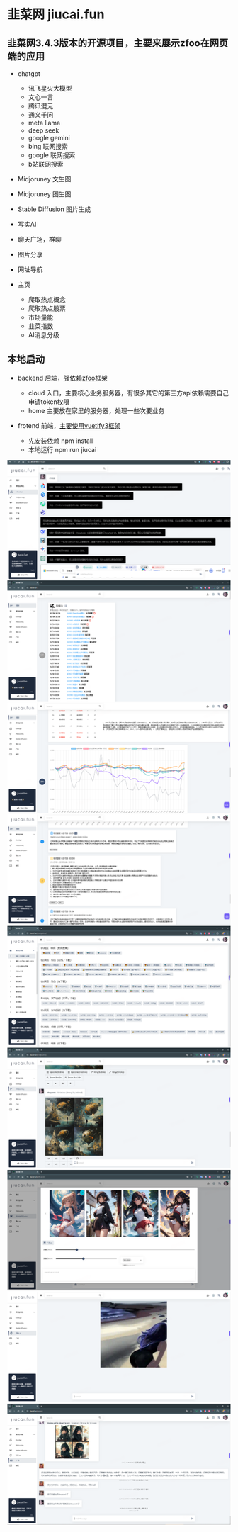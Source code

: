 # 韭菜网 jiucai.fun

## 韭菜网3.4.3版本的开源项目，主要来展示zfoo在网页端的应用

- chatgpt
    - 讯飞星火大模型
    - 文心一言
    - 腾讯混元
    - 通义千问
    - meta llama
    - deep seek
    - google gemini
    - bing 联网搜索
    - google 联网搜索
    - b站联网搜索
  
- Midjoruney 文生图
- Midjoruney 图生图
- Stable Diffusion 图片生成
- 写实AI
- 聊天广场，群聊
- 图片分享
- 网址导航

- 主页
    - 爬取热点概念
    - 爬取热点股票
    - 市场量能
    - 韭菜指数
    - AI消息分级

## 本地启动
- backend 后端，[强依赖zfoo框架](https://github.com/zfoo-project/zfoo)
  - cloud 入口，主要核心业务服务器，有很多其它的第三方api依赖需要自己申请token权限
  - home 主要放在家里的服务器，处理一些次要业务

- frotend 前端，[主要使用vuetify3框架](https://github.com/yangjiakai/lux-ui)
  - 先安装依赖 npm install
  - 本地运行 npm run jiucai
  
![img.png](image/img-1.png)
![img.png](image/img-2.png)
![img.png](image/img-3.png)
![img.png](image/img-4.png)
![img.png](image/img-5.png)
![img.png](image/img-6.png)
![img.png](image/img-7.png)
![img.png](image/img-8.png)
![img.png](image/img-9.png)